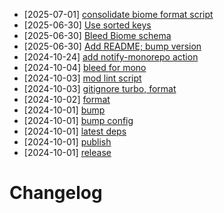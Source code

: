 - [2025-07-01] [consolidate biome format script](https://github.com/RubricLab/config/commit/bdcabbd2a505bf2c4957cd0f3917b7c7c2ebde29)
- [2025-06-30] [Use sorted keys](https://github.com/RubricLab/config/commit/02740ece746cefe2bf6460ea96fec6384bd4e9ad)
- [2025-06-30] [Bleed Biome schema](https://github.com/RubricLab/config/commit/deb1772552f98e29dfb12459a34a6a38e93d307a)
- [2025-06-30] [Add README; bump version](https://github.com/RubricLab/config/commit/5fbf991b6355f95a67ce869e37fb3bf9004d6c99)
- [2024-10-24] [add notify-monorepo action](https://github.com/RubricLab/config/commit/696efd6f28ab58abbfd63ca3dd3c51d04121007f)
- [2024-10-04] [bleed for mono](https://github.com/RubricLab/config/commit/a3e232ae91d78c60f206392aa317941e06426279)
- [2024-10-03] [mod lint script](https://github.com/RubricLab/config/commit/d4d0926fbef0a53550cea00b96e39786e04d067f)
- [2024-10-03] [gitignore turbo, format](https://github.com/RubricLab/config/commit/eeef6fbfd4eb0b641ce75d105891538863a75420)
- [2024-10-02] [format](https://github.com/RubricLab/config/commit/7faf99293ab87383fc4a53ad9bc6d0bb7c12d203)
- [2024-10-01] [bump](https://github.com/RubricLab/config/commit/8e6f1f2e8effd6a4b21696a30e05b2a931220a13)
- [2024-10-01] [bump config](https://github.com/RubricLab/config/commit/dde8d044e16b98baf4674756f2dc798684807c25)
- [2024-10-01] [latest deps](https://github.com/RubricLab/config/commit/5759ad02dd20013b91318ae1e95d1ce40ca26b2c)
- [2024-10-01] [publish](https://github.com/RubricLab/config/commit/f55215965bfd2328590d64127d55d7548a9fdbd0)
- [2024-10-01] [release](https://github.com/RubricLab/config/commit/88b03ec8b92580fd55c9873c2ec3092f03fea02e)
# Changelog

